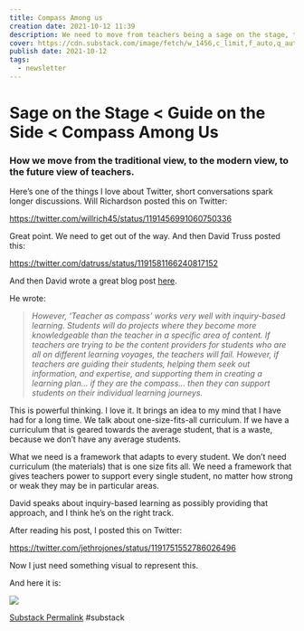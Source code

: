 ```yaml
---
title: Compass Among us
creation date: 2021-10-12 11:39
description: We need to move from teachers being a sage on the stage, to being a compass among us.
cover: https://cdn.substack.com/image/fetch/w_1456,c_limit,f_auto,q_auto:good,fl_progressive:steep/https%3A%2F%2Fbucketeer-e05bbc84-baa3-437e-9518-adb32be77984.s3.amazonaws.com%2Fpublic%2Fimages%2F315f9765-3d6c-4885-815c-2ecc9a9d8bd0_2000x909.png
publish date: 2021-10-12
tags:
  - newsletter
---
```

# Sage on the Stage < Guide on the Side < Compass Among Us
### How we move from the traditional view, to the modern view, to the future view of teachers.

Here’s one of the things I love about Twitter, short conversations spark longer discussions. Will Richardson posted this on Twitter:

https://twitter.com/willrich45/status/1191456991060750336

Great point. We need to get out of the way. And then David Truss posted this:

https://twitter.com/datruss/status/1191581166240817152


And then David wrote a great blog post [here](http://pairadimes.davidtruss.com/teacher-as-compass/).

He wrote:

> _However, ‘Teacher as compass’ works very well with inquiry-based learning. Students will do projects where they become more knowledgeable than the teacher in a specific area of content. If teachers are trying to be the content providers for students who are all on different learning voyages, the teachers will fail. However, if teachers are guiding their students, helping them seek out information, and expertise, and supporting them in creating a learning plan… if they are the compass… then they can support students on their individual learning journeys._

This is powerful thinking. I love it. It brings an idea to my mind that I have had for a long time. We talk about one-size-fits-all curriculum. If we have a curriculum that is geared towards the average student, that is a waste, because we don’t have any average students.

What we need is a framework that adapts to every student. We don’t need curriculum (the materials) that is one size fits all. We need a framework that gives teachers power to support every single student, no matter how strong or weak they may be in particular areas.

David speaks about inquiry-based learning as possibly providing that approach, and I think he’s on the right track.

After reading his post, I posted this on Twitter:

https://twitter.com/jethrojones/status/1191751552786026496

Now I just need something visual to represent this.

And here it is:

<img src="{{ site.baseurl }}/assets/compass.png"/>

[Substack Permalink](https://jethrojones.substack.com/p/sage-on-the-stage-guide-on-the-side)
#substack 
